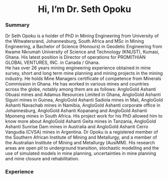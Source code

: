 <h1 align="center">Hi, I’m Dr. Seth Opoku</h1>

###  Summary

Dr Seth Opoku is a holder of PhD in Mining Engineering from University of the Witwatersrand, Johannesburg, South Africa and MSc in Mining Engineering, a Bachelor of Science (Honours) in Geodetic Engineering from Kwame Nkrumah University of Science and Technology (KNUST), Kumasi, Ghana. His latest position is Director of operations for PROMITHIAN GLOBAL VENTURES, INC. in Canada / Ghana.<br/>
He has over 26 years mining engineering experience obtained in mine survey, short and long term mine planning and mining projects in the mining industry. He holds Mine Managers certificate of competence from Minerals Commission in Ghana. He has worked in various mines and countries across the globe, notably among them are as follows: AngloGold Ashanti Obuasi mines and Adamus Resources Limited in Ghana, AngloGold Ashanti Siguiri mines in Guinea, AngloGold Ashanti Sadiola mines in Mali, AngloGold Ashanti Navachab mines in Namibia, AngloGold Ashanti corporate office in Johannesburg, AngloGold Ashanti Kopanang and AngloGold Ashanti Mponeng mines in South Africa. His project work for his PhD allowed him to know more about AngloGold Ashanti Geita mines in Tanzania, AngloGold Ashanti Sunrise Dam mines in Australia and AngloGold Ashanti Cerro Vangudia (CVSA) mines in Argentina.
Dr Opoku is a registered member of the Southern African Institute of Mining and Metallurgy, and a member of the Australian Institute of Mining and Metallurgy (AusIMM). His research areas are open pit to underground transition, stochastic modelling and the use of simulated models in mine planning, uncertainties in mine planning and mine closure and rehabilitation.

###  Experience

<!---
sethOpoku/sethOpoku is a ✨ special ✨ repository because its `README.md` (this file) appears on your GitHub profile.
You can click the Preview link to take a look at your changes.
--->
